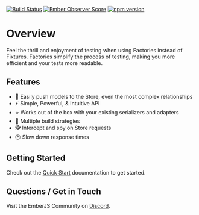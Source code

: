 [![Build Status](https://github.com/adopted-ember-addons/ember-data-factory-guy/actions/workflows/ci.yml/badge.svg)](https://github.com/adopted-ember-addons/ember-data-factory-guy/actions/workflows/ci.yml) [![Ember Observer Score](http://emberobserver.com/badges/ember-data-factory-guy.svg)](http://emberobserver.com/addons/ember-data-factory-guy) [![npm version](https://badge.fury.io/js/ember-data-factory-guy.svg)](http://badge.fury.io/js/ember-data-factory-guy)

# Overview

Feel the thrill and enjoyment of testing when using Factories instead of Fixtures.
Factories simplify the process of testing, making you more efficient and your tests more readable.

## Features

- 🚀 Easily push models to the Store, even the most complex relationships
- ⚡️️ Simple, Powerful, & Intuitive API
- ⭐ Works out of the box with your existing serializers and adapters
- 💎 Multiple build strategies
- 🕵️ Intercept and spy on Store requests
- 🕐 Slow down response times

## Getting Started

Check out the [Quick Start](quick-start.md) documentation to get started.

## Questions / Get in Touch

Visit the EmberJS Community on [Discord](https://discord.com/channels/480462759797063690/483601670685720591).
